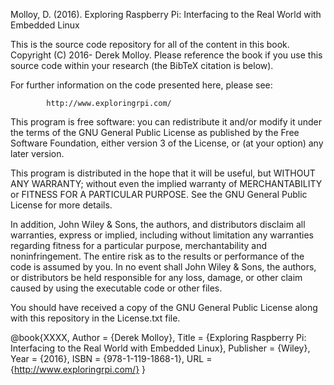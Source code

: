 Molloy, D. (2016). Exploring Raspberry Pi: Interfacing to the Real World with 
Embedded Linux

This is the source code repository for all of the content in this book.
Copyright (C) 2016- Derek Molloy. Please reference the book if you use this 
source code within your research (the BibTeX citation is below).

For further information on the code presented here, please see: 

            http://www.exploringrpi.com/

This program is free software: you can redistribute it and/or modify it under 
the terms of the GNU General Public License as published by the Free Software 
Foundation, either version 3 of the License, or (at your option) any later version.

This program is distributed in the hope that it will be useful, but WITHOUT ANY 
WARRANTY; without even the implied warranty of  MERCHANTABILITY or FITNESS FOR 
A PARTICULAR PURPOSE.  See the GNU General Public License for more details.

In addition, John Wiley & Sons, the authors, and distributors disclaim all 
warranties, express or implied, including without limitation any warranties 
regarding fitness for a particular purpose, merchantability and noninfringement. 
The entire risk as to the results or performance of the code is assumed by you. 
In no event shall John Wiley & Sons, the authors, or distributors be held 
responsible for any loss, damage, or other claim caused by using the executable 
code or other files.

You should have received a copy of the GNU General Public License along with 
this repository in the License.txt file.

@book{XXXX,
   Author = {Derek Molloy},
   Title = {Exploring Raspberry Pi: Interfacing to the Real World with Embedded Linux},
   Publisher = {Wiley},
   Year = {2016},
   ISBN = {978-1-119-1868-1},
   URL = {http://www.exploringrpi.com/}
}
